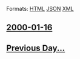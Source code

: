 
Formats: [HTML](2000/01/16/index.html)  [JSON](2000/01/16/index.json)  [XML](2000/01/16/index.xml)  

## [2000-01-16](/news/2000/01/16/index.md)

## [Previous Day...](/news/2000/01/15/index.md)

